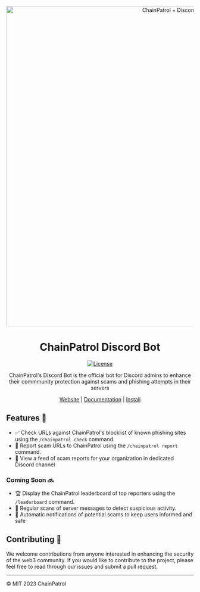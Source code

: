 <div align="center">

<img width="860" alt="ChainPatrol + Discord" src="https://mintlify.s3-us-west-1.amazonaws.com/chainpatrol/images/discord-bot.png">

# ChainPatrol Discord Bot

[![License](https://img.shields.io/badge/License-MIT-blue.svg)](https://opensource.org/licenses/MIT)

ChainPatrol's Discord Bot is the official bot for Discord admins to
enhance their commmunity protection against scams and phishing attempts in their
servers

[Website](https://chainpatrol.io/bot) | [Documentation](https://chainpatrol.io/docs/general/discord-bot) | [Install](https://chainpatrol.io/bot/install)

</div>

## Features :rocket:

- :white_check_mark: Check URLs against ChainPatrol's blocklist of known
  phishing sites using the `/chainpatrol check` command.
- :police_car: Report scam URLs to ChainPatrol using the `/chainpatrol report`
  command.
- :scroll: View a feed of scam reports for your organization in dedicated Discord channel

### Coming Soon :soon:

- :trophy: Display the ChainPatrol leaderboard of top reporters using the
  `/leaderboard` command.
- :eyes: Regular scans of server messages to detect suspicious activity.
- :triangular_flag_on_post: Automatic notifications of potential scams to keep
  users informed and safe

## Contributing :raised_hands:

We welcome contributions from anyone interested in enhancing the security of the
web3 community. If you would like to contribute to the project, please feel free
to read through our issues and submit a pull request.

---

©️ MIT 2023 ChainPatrol
